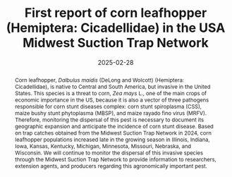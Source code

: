 ---
title: 'First report of corn leafhopper (Hemiptera: Cicadellidae) in the USA Midwest Suction Trap Network'
date: '2025-02-28'
doi: ''
journal: Insecta Mundi
issue: '1110'
pagination: '1–10'
zoobank: 'urn:lsid:zoobank.org:pub:685E13F0-9241-495F-A91D-899AFAC4470F'
authors:
  - first_name: 'Doris M.'
    last_name: 'Lagos-Kutz'
    affiliation: 'Illinois Natural History Survey-Prairie Research Institute, University of Illinois at Urbana-Champaign, 1816 South Oak Street, Champaign, Illinois, 61820, USA'
    email: 'dlagos@illinois.edu'
    orcid: ''

  - first_name: 'Isabel'
    last_name: 'Plasencia'
    affiliation: 'Department of Crop Sciences, University of Illinois at Urbana-Champaign, 1102 S. Goodwin Avenue, Urbana, Illinois, 61801, USA'
    email: 'Isabel7@illinois.edu'
    orcid: ''

  - first_name: 'Christopher H.'
    last_name: 'Dietrich'
    affiliation: 'Illinois Natural History Survey-Prairie Research Institute, University of Illinois at Urbana-Champaign, 607 E. Peabody Drive, Champaign, Illinois, 61820, USA'
    email: 'chdietri@illinois.edu'
    orcid: ''

  - first_name: 'Joseph'
    last_name: 'LaForest'
    affiliation: 'Department of Entomology, University of Georgia, 2360 Rainwater Road, Tifton, Georgia, 31793, USA'
    email: 'laforest@uga.edu'
    orcid: ''

  - first_name: 'Brian'
    last_name: 'McCornack'
    affiliation: 'Department of Entomology, Manhattan State University, 1603 Old Claflin Pl., Manhattan, Kansas, 66506, USA'
    email: 'mccornac@ksu.edu'
    orcid: ''

  - first_name: 'Erin'
    last_name: 'Hodgson'
    affiliation: 'Department of Plant Pathology, Entomology and Microbiology, Iowa State University, 2213 Pammel Drive, Ames, Iowa, 50011, USA'
    email: 'ewh@iastate.edu'
    orcid: ''

  - first_name: 'Raul T.'
    last_name: 'Villanueva'
    affiliation: 'Department of Entomology, University of Kentucky, 1205 Hopkinsville Street P.O. Box 469, Princeton, Kentucky, 42445, USA'
    email: 'raul.villanueva@uky.edu'
    orcid: ''

  - first_name: 'Nicholas J.'
    last_name: 'Seiter'
    affiliation: 'Department of Crop Sciences, University of Illinois at Urbana-Champaign, 1102 S. Goodwin Avenue, Urbana, Illinois, 61801, USA'
    email: 'nseiter@illinois.edu'
    orcid: ''

  - first_name: 'Anthony J.'
    last_name: 'McMechan'
    affiliation: 'Department of Entomology, University of Nebraska-Lincoln, 105B Entomology Hall, Lincoln, Nebraska, 68583, USA'
    email: 'justin.mcmechan@unl.edu'
    orcid: ''

  - first_name: 'Michael S.'
    last_name: 'Crossley'
    affiliation: 'Department of Entomology and Wildlife Ecology, University of Delaware, Newark, Delaware, 19716, USA'
    email: 'crossley@udl.edu'
    orcid: ''

  - first_name: 'Steven J.'
    last_name: 'Clough'
    affiliation: 'United States Department of Agriculture-Agricultural Research Service, 1101 W Peabody Drive, Urbana, Illinois, 61801, USA'
    email: 'steven.clough@usda.gov'
    orcid: ''


download: ''

supplementary:

keywords:
  - Host plant
  - corn
  - corn stunt disease
  - monitoring
  - distribution

categories:
  - Coleoptera
  - Eucnemidae
  
references:
  - authors: Bahlai CA, Schaafsma AW, Lagos DM, Voegtlin DJ, Smith JL, Welsman JA, Xue Y, DiFonzo C, Hallett RH.
    year: 2014
    title: 'Factors inducing migratory forms of soybean aphid and an examination of North American spatial dynamics of this species in the context of migratory behavior. Agriculture and Forest Entomology 16(3)'
    pages: 240–250
    doi: 
    url: 
    access: 

  - authors: Bradfute OE, Tsai JH, Gordon DT.
    year: 1981
    title: 'Spiroplasma and viruses associated with maize epidemic in southern Florida. Plant Disease 65'
    pages: 837–841
    doi: 
    url: 
    access: 

  - authors: Crossley MS, Hogg DB.
    year: 2015
    title: 'Potential overwintering locations of soybean aphid (Hemiptera: Aphididae) colonizing soybean in Ohio and Wisconsin. Environmental Entomology 44(2)'
    pages: 210–222
    doi: 
    url: 
    access: 

  - authors: Crossley MS, Lagos-Kutz DM, Davis TS, Eigenbrode SD, Hartman GL, Voegtlin DJ, Snyder WE.
    year: 2022
    title: 'Precipitation change accentuates or reverses temperature effects on aphid dispersal. Ecological Applications 32(5): e2593.'
    pages: 
    doi: 
    url: 
    access: 

  - authors: Crossley MS, Meier AR, Baldwin EM, Berry LL, Crenshaw LC, Hartman GL, Lagos-Kutz D, Nichols DH, Patel K, Varriano S, Snyder WE, Moran MD.
    year: 2020
    title: 'No net insect abundance and diversity decline across US long term ecological research sites. Nature Ecology and Evolution 4'
    pages: 1368–1376
    doi: 
    url: 
    access: 

  - authors: Crossley MS, Smith OM, Davis TS, Eigenbrode SD, Hartman GL, Lagos-Kutz DM, Halbert SE, Voegtlin DJ, Moran MD, Snyder WE.
    year: 2021
    title: 'Complex life histories predispose aphids to recent abundance declines. Global Change Biology 27(18)'
    pages: 4283–4293
    doi: 
    url: 
    access: 

  - authors: Geist L.
    year: 2024
    title: 'First Case of Corn Stunt Confirmed in Missouri | MU Extension.'
    pages: 
    doi: 
    url: https://extension.missouri.edu/
    access: (Last accessed 21 January 2025.)

  - authors: Faris AM, Rodrigues Duffeck M, Olson JD, Espindola AS, Muller L, Velasco SE, Zambiasi JM.
    year: 2024
    title: 'First report of <i>Dalbulus maidis </i>(DeLong and Wolcott) (Hemiptera: Cicadellidae) in Oklahoma. Insects 15'
    pages: 778
    doi: 
    url: 
    access: 

  - authors: Frazier NW.
    year: 1945
    title: 'A streak disease of corn in California. Plant Disease Reporter 29'
    pages: 212–213
    doi: 
    url: 
    access: 

  - authors: Keough S, Danielson J, Marshall JM, Lagos-Kutz D, Voegtlin DJ, Srinivasan R, Nachappa P.
    year: 2018
    title: 'Factors affecting population dynamics of thrips vectors of soybean vein necrosis virus. Environmental Entomology 47(3)'
    pages: 734–740
    doi: 
    url: 
    access: 

  - authors: Lagos-Kutz DM, Clark RB, Seiter N, Clough SJ, Hartman GL, Crossley M.
    year: 2024
    title: 'Tracking flight activity of potato leafhoppers (Hemiptera: Cicadellidae) with the Midwest Suction Trap Network. Environmental Entomology 53(3)'
    pages: 433–441
    doi: 
    url: 
    access: 

  - authors: Lagos-Kutz D, DiFonzo C, Hartman GL.
    year: 2021
    title: 'New records of aphids (Hemiptera: Aphididae) on hemp found in the Midwest USA. The Great Lake Entomologist 54(2)'
    pages: 193–199
    doi: 
    url: 
    access: 

  - authors: Lagos-Kutz D, Potter B, DiFonzo C, Russell H, Hartman GL.
    year: 2018a
    title: 'Two aphid species, <i>Phorodon cannabis </i>and <i>Rhopalosiphum rufiabdominale</i>, identified as potential pests on industrial hemp, <i>Cannabis sativa </i>L., in the US Midwest. Crop, Forage & Turfgrass Management 4'
    pages: 180032
    doi: 
    url: 
    access: 

  - authors: Hartman G.
    year: 2018b
    title: 'Dispersal records of the sugarcane aphid, <i>Melanaphis sacchari </i>(Zehntner) (Hemiptera: Aphididae), through the Midwest Suction Trap Network. Florida Entomologist 101(3)'
    pages: 508–510
    doi: 
    url: 
    access: 

  - authors: Lagos-Kutz D, Voegtlin DJ, Onstad D, Hogg D, Ragsdale D, Tilmon K, Hodgson E, DiFonzo C, Groves R, Krupke C, LaForest J, Seiter NJ, Duerr E, Bradford B, Hartman GL.
    year: 2020
    title: 'The soybean aphid suction trap network: Sampling the aerobiological “Soup”. American Entomologist 66(1)'
    pages: 48–55
    doi: 
    url: 
    access: 

  - authors: Muturi EJ, Lagos-Kutz D, Dunlap C, Ramirez JL, Rooney AP, Hartman GL, Fields CJ, Rendon G, Kim CH.
    year: 2018
    title: 'Mosquito microbiota cluster by host sampling location. Parasites Vectors 11(1)'
    pages: 468
    doi: 
    url: 
    access: 

  - authors: Nault LR.
    year: 1980
    title: 'Maize bushy stunt and corn stunt: a comparison of disease symptoms, pathogen host ranges, and vectors. Phytopathology 70'
    pages: 659–662
    doi: 
    url: 
    access: 

  - authors: Nault LR.
    year: 1990
    title: 'Evolution of an insect pest: maize and the corn leafhopper, a case study. Maydica 35'
    pages: 165–175
    doi: 
    url: 
    access: 

  - authors: Nault LR, Knoke JK.
    year: 1981
    title: 'Maize vectors [Virus]. p. 77–84. In: Gordon DT, Knoke JK, Scott GE (eds.). Virus and virus like diseases of maize in the United States. Southern Cooperative Series Bulletin 247. Southern Regional Research Center; New Orleans, LA. 218 p.'
    pages: 
    doi: 
    url: 
    access: 

  - authors: Nelson S.
    year: 2024
    title: 'Kansas Corn Hit By Corn Stunt Disease Outbreak.'
    pages: 
    doi: 
    url: https://kansasagconnection.com/news/
    access: (Last accessed 9 January 2025.)

  - authors: Oliveira CM, Frizzas MR.
    year: 2021
    title: 'Eight decades of <i>Dalbulus maidis </i>(DeLong & Wolcott) (Hemiptera, Cicadellidae) in Brazil: What we know and what we need to know. Neotropical Entomology 51'
    pages: 1–17
    doi: 
    url: 
    access: 

  - authors: Onofre R, McCornack B, Zukoff A, Day C.
    year: 2024
    title: 'Agronomy eUpdate October 3rd, 2024 : Issue 1023. Corn Stunt Spiroplasma: a New Threat to Corn.'
    pages: 
    doi: 
    url: https://eupdate.agronomy.ksu.edu/article/corn-stunt-spiroplasma-a-newthreat-
    access: (Last accessed 9 January 2025.)

  - authors: Schmidt NP, O’Neal ME, Anderson PF, Lagos DM, Voegtlin DJ, Bailey W, Caragea PC, Cullen EM, Difonzo CD, Elliott K, Gratton C, Johnson D, Krupke C, McCornack BP, O’Neil R, Ragsdale DW, Tilmon KJ, Witworth J.
    year: 2012
    title: 'Spatial distribution of <i>Aphis glycines </i>(Hemiptera: Aphididae): A summary of the suction trap network. Journal of Economic Entomology 105'
    pages: 259–271
    doi: 
    url: 
    access: 

  - authors: Stoner WN, Ullstrup AJ.
    year: 1964
    title: 'Corn stunt disease. Information sheet 844. Mississippi Agricultural Experimentation Station; Mississippi State, MS. 5 p.'
    pages: 
    doi: 
    url: 
    access: 

  - authors: Thekke-Veetil T, Lagos-Kutz DM, Domier LL, McCoppin NK, Hartman GL, Clough SJ.
    year: 2024
    title: 'Exploring virus diversity in the potato leafhopper (<i>Empoasca fabae</i>), an economically important agricultural pest. Viruses 16'
    pages: 1305
    doi: 
    url: 
    access: 

  - authors: Thekke-Veetil T, Lagos-Kutz D, McCoppin NK, Hartman GL, Ju H, Lim H, Domier LL.
    year: 2020
    title: 'Soybean thrips (Thysanoptera: Thripidae) harbor highly diverse populations of arthropod, fungal and plant viruses. Viruses 12'
    pages: 1376
    doi: 
    url: 
    access: 

  - authors: Triplehorn BW, Nault LR.
    year: 1985
    title: 'Phylogenetic classification of the genus <i>Dalbulus </i>(Homoptera: Cicadellidae), and notes on the phylogeny of the Macrostelini. Annals of the Entomological Society of America 78'
    pages: 291–315
    doi: 
    url: 
    access: 

  - authors: Tsai JH, Miller JW.
    year: 1995
    title: 'Corn stunt spiroplasma. Plant Pathology Circular 373'
    pages: 1–3
    doi: 
    url: 
    access: 

  - authors: Virla EG.
    year: 2024
    title: '<i>Dalbulus maidis </i>(Hemiptera: Cicadellidae), vector del “achaparramiento or raquitismo” del maíz. Miscelanea 152'
    pages: 1–49
    doi: 
    url: 
    access: 

  - authors: Wang Y, Yang F.
    year: 2024
    title: 'First Detection of Corn Leafhopper in Minnesota in 2024.'
    pages: 
    doi: 
    url: https://blog-crop-news.extension.umn.edu/2024/10/first-detection-of-corn-leafhopper-in.
    access: (Last accessed 21 January 2025.)

abstract: 'Corn leafhopper, <i>Dalbulus maidis</i> (DeLong and Wolcott) (Hemiptera: Cicadellidae), is native to Central and South America, but invasive in the United States. This species is a threat to corn, <i>Zea mays</i> L., one of the main crops of economic importance in the US, because it is also a vector of three pathogens responsible for corn stunt diseases complex: corn stunt spiroplasma (CSS), maize bushy stunt phytoplasma (MBSP), and maize rayado fino virus (MRFV). Therefore, monitoring the dispersal of this pest is necessary to document its geographic expansion and anticipate the incidence of corn stunt disease. Based on trap catches obtained from the Midwest Suction Trap Network in 2024, corn leafhopper populations increased late in the growing season in Illinois, Indiana, Iowa, Kansas, Kentucky, Michigan, Minnesota, Missouri, Nebraska, and Wisconsin. We will continue to monitor the dispersal of this invasive species through the Midwest Suction Trap Network to provide information to researchers, extension agents, and producers regarding this agronomically important pest.'
---